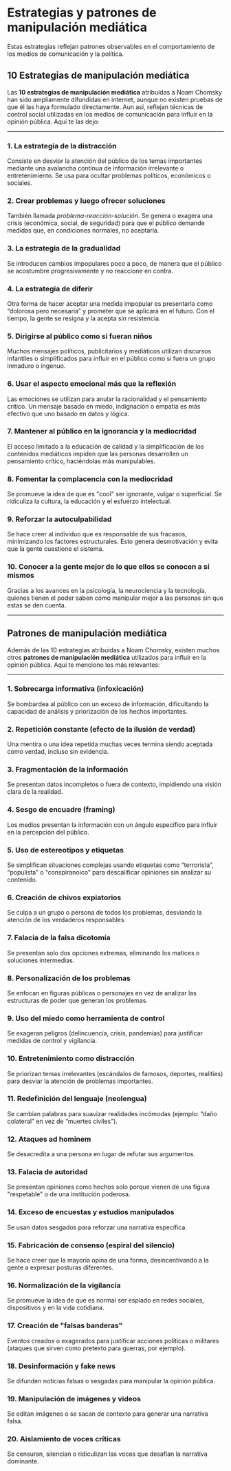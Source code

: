 # Estrategias y patrones de manipulación mediática

Estas estrategias reflejan patrones observables en el comportamiento de los medios de comunicación y la política.

## 10 Estrategias de manipulación mediática

Las **10 estrategias de manipulación mediática** atribuidas a Noam Chomsky han sido ampliamente difundidas en internet, aunque no existen pruebas de que él las haya formulado directamente. Aun así, reflejan técnicas de control social utilizadas en los medios de comunicación para influir en la opinión pública. Aquí te las dejo:

---

### 1. **La estrategia de la distracción**

Consiste en desviar la atención del público de los temas importantes mediante una avalancha continua de información irrelevante o entretenimiento. Se usa para ocultar problemas políticos, económicos o sociales.

### 2. **Crear problemas y luego ofrecer soluciones**

También llamada *problema-reacción-solución*. Se genera o exagera una crisis (económica, social, de seguridad) para que el público demande medidas que, en condiciones normales, no aceptaría.

### 3. **La estrategia de la gradualidad**

Se introducen cambios impopulares poco a poco, de manera que el público se acostumbre progresivamente y no reaccione en contra.

### 4. **La estrategia de diferir**

Otra forma de hacer aceptar una medida impopular es presentarla como “dolorosa pero necesaria” y prometer que se aplicará en el futuro. Con el tiempo, la gente se resigna y la acepta sin resistencia.

### 5. **Dirigirse al público como si fueran niños**

Muchos mensajes políticos, publicitarios y mediáticos utilizan discursos infantiles o simplificados para influir en el público como si fuera un grupo inmaduro o ingenuo.

### 6. **Usar el aspecto emocional más que la reflexión**

Las emociones se utilizan para anular la racionalidad y el pensamiento crítico. Un mensaje basado en miedo, indignación o empatía es más efectivo que uno basado en datos y lógica.

### 7. **Mantener al público en la ignorancia y la mediocridad**

El acceso limitado a la educación de calidad y la simplificación de los contenidos mediáticos impiden que las personas desarrollen un pensamiento crítico, haciéndolas más manipulables.

### 8. **Fomentar la complacencia con la mediocridad**

Se promueve la idea de que es "cool" ser ignorante, vulgar o superficial. Se ridiculiza la cultura, la educación y el esfuerzo intelectual.

### 9. **Reforzar la autoculpabilidad**

Se hace creer al individuo que es responsable de sus fracasos, minimizando los factores estructurales. Esto genera desmotivación y evita que la gente cuestione el sistema.

### 10. **Conocer a la gente mejor de lo que ellos se conocen a sí mismos**

Gracias a los avances en la psicología, la neurociencia y la tecnología, quienes tienen el poder saben cómo manipular mejor a las personas sin que estas se den cuenta.

---

## Patrones de manipulación mediática

Además de las 10 estrategias atribuidas a Noam Chomsky, existen muchos otros **patrones de manipulación mediática** utilizados para influir en la opinión pública. Aquí te menciono los más relevantes:  

---

### **1. Sobrecarga informativa (infoxicación)**

Se bombardea al público con un exceso de información, dificultando la capacidad de análisis y priorización de los hechos importantes.  

### **2. Repetición constante (efecto de la ilusión de verdad)**

Una mentira o una idea repetida muchas veces termina siendo aceptada como verdad, incluso sin evidencia.  

### **3. Fragmentación de la información**

Se presentan datos incompletos o fuera de contexto, impidiendo una visión clara de la realidad.  

### **4. Sesgo de encuadre (framing)**

Los medios presentan la información con un ángulo específico para influir en la percepción del público.  

### **5. Uso de estereotipos y etiquetas**

Se simplifican situaciones complejas usando etiquetas como “terrorista”, “populista” o “conspiranoico” para descalificar opiniones sin analizar su contenido.  

### **6. Creación de chivos expiatorios**

Se culpa a un grupo o persona de todos los problemas, desviando la atención de los verdaderos responsables.  

### **7. Falacia de la falsa dicotomía**

Se presentan solo dos opciones extremas, eliminando los matices o soluciones intermedias.  

### **8. Personalización de los problemas**

Se enfocan en figuras públicas o personajes en vez de analizar las estructuras de poder que generan los problemas.  

### **9. Uso del miedo como herramienta de control**

Se exageran peligros (delincuencia, crisis, pandemias) para justificar medidas de control y vigilancia.  

### **10. Entretenimiento como distracción**

Se priorizan temas irrelevantes (escándalos de famosos, deportes, realities) para desviar la atención de problemas importantes.  

### **11. Redefinición del lenguaje (neolengua)**

Se cambian palabras para suavizar realidades incómodas (ejemplo: “daño colateral” en vez de “muertes civiles”).  

### **12. Ataques ad hominem**

Se desacredita a una persona en lugar de refutar sus argumentos.  

### **13. Falacia de autoridad**

Se presentan opiniones como hechos solo porque vienen de una figura "respetable" o de una institución poderosa.  

### **14. Exceso de encuestas y estudios manipulados**

Se usan datos sesgados para reforzar una narrativa específica.  

### **15. Fabricación de consenso (espiral del silencio)**

Se hace creer que la mayoría opina de una forma, desincentivando a la gente a expresar posturas diferentes.  

### **16. Normalización de la vigilancia**

Se promueve la idea de que es normal ser espiado en redes sociales, dispositivos y en la vida cotidiana.  

### **17. Creación de "falsas banderas"**

Eventos creados o exagerados para justificar acciones políticas o militares (ataques que sirven como pretexto para guerras, por ejemplo).  

### **18. Desinformación y fake news**

Se difunden noticias falsas o sesgadas para manipular la opinión pública.  

### **19. Manipulación de imágenes y videos**

Se editan imágenes o se sacan de contexto para generar una narrativa falsa.  

### **20. Aislamiento de voces críticas**

Se censuran, silencian o ridiculizan las voces que desafían la narrativa dominante.  

